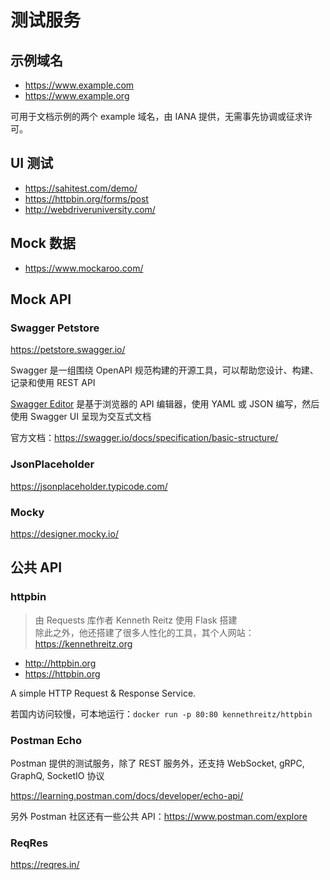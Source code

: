 # 测试服务

## 示例域名

- <https://www.example.com>
- <https://www.example.org>

可用于文档示例的两个 example 域名，由 IANA 提供，无需事先协调或征求许可。

## UI 测试

- <https://sahitest.com/demo/>
- <https://httpbin.org/forms/post>
- <http://webdriveruniversity.com/>

## Mock 数据

- <https://www.mockaroo.com/>

## Mock API

### Swagger Petstore

<https://petstore.swagger.io/>

Swagger 是一组围绕 OpenAPI 规范构建的开源工具，可以帮助您设计、构建、记录和使用 REST API

[Swagger Editor](https://editor.swagger.io/) 是基于浏览器的 API 编辑器，使用 YAML 或 JSON 编写，然后使用 Swagger UI 呈现为交互式文档

官方文档：<https://swagger.io/docs/specification/basic-structure/>

### JsonPlaceholder

<https://jsonplaceholder.typicode.com/>

### Mocky

<https://designer.mocky.io/>

## 公共 API

### httpbin

> 由 Requests 库作者 Kenneth Reitz 使用 Flask 搭建  
> 除此之外，他还搭建了很多人性化的工具，其个人网站：<https://kennethreitz.org>

- <http://httpbin.org>
- <https://httpbin.org>

A simple HTTP Request & Response Service.

若国内访问较慢，可本地运行：`docker run -p 80:80 kennethreitz/httpbin`

### Postman Echo

Postman 提供的测试服务，除了 REST 服务外，还支持 WebSocket, gRPC, GraphQ, SocketIO 协议

<https://learning.postman.com/docs/developer/echo-api/>

另外 Postman 社区还有一些公共 API：<https://www.postman.com/explore>

### ReqRes

<https://reqres.in/>
